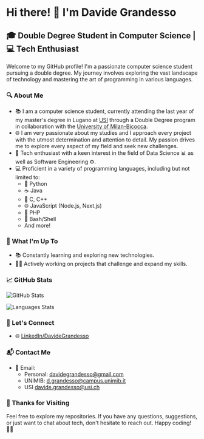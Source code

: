 # Hi there! 👋 I'm Davide Grandesso

## 🎓 Double Degree Student in Computer Science | 💻 Tech Enthusiast

Welcome to my GitHub profile! I'm a passionate computer science student pursuing a double degree. My journey involves exploring the vast landscape of technology and mastering the art of programming in various languages.

### 🔍 About Me

- 📚 I am a computer science student, currently attending the last year of my master's degree in Lugano at [USI](https://www.usi.ch) through a Double Degree program in collaboration with the [University of Milan-Bicocca](https://www.unimib.it/).
- 🌐 I am very passionate about my studies and I approach every project with the utmost determination and attention to detail. My passion drives me to explore every aspect of my field and seek new challenges.
- 🚀 Tech enthusiast with a keen interest in the field of Data Science 📊 as well as Software Engineering ⚙️.
- 💻 Proficient in a variety of programming languages, including but not limited to:
  - 🐍 Python
  - ☕ Java
  - 🎯 C, C++
  - 🌐 JavaScript (Node.js, Next.js)
  - 🐘 PHP
  - 🐚 Bash/Shell
  - And more!

### 🚀 What I'm Up To

- 📚 Constantly learning and exploring new technologies.
- 👩‍💻 Actively working on projects that challenge and expand my skills.

### 📈 GitHub Stats

![GitHub Stats](https://github-readme-stats.vercel.app/api?username=dadegrande99&show_icons=true&hide_title=true&hide_border=true&count_private=true&theme=dracula&)

![Languages Stats](https://github-readme-stats.vercel.app/api/top-langs/?username=dadegrande99&theme=darcula&hide_border=true&include_all_commits=true&count_private=true&layout=compact)

### 🤝 Let's Connect

- 🌐 [LinkedIn/DavideGrandesso](https://www.linkedin.com/in/DavideGrandesso/)

### 📬 Contact Me

- 📧 Email:
  - Personal: [davidegrandesso@gmail.com](mailto:davidegrandesso@gmail.com)
  - UNIMIB: [d.grandesso@campus.unimib.it](mailto:d.grandesso@campus.unimib.it)
  - USI [davide.grandesso@usi.ch](mailto:davide.grandesso@usi.ch)

### 🎉 Thanks for Visiting

Feel free to explore my repositories. If you have any questions, suggestions, or just want to chat about tech, don't hesitate to reach out. Happy coding! 👨‍💻
